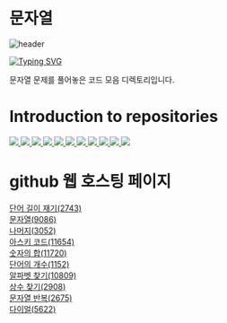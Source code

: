 # 문자열
![header](https://capsule-render.vercel.app/api?type=egg&color=gradient&height=300&section=header&text=welcome%2&fontSize=50&desc=문자열%20문제)

[![Typing SVG](https://readme-typing-svg.demolab.com?font=Fira+Code&pause=1000&color=93BDF7&background=203AFF00&random=false&width=435&lines=My+name+is+kimganghyeon)](https://git.io/typing-svg)

문자열 문제를 풀어놓은 코드 모음 디렉토리입니다.


# Introduction to repositories

  <a href="https://www.acmicpc.net/problem/1152">
      <img src ="https://github.com/do04200611/Baekjoon/assets/74278578/62153c17-7979-48a7-b1a8-b66ffc6b71ed">
  </a>
<a href="https://www.acmicpc.net/problem/2743">
  <img src="https://github.com/do04200611/Baekjoon/assets/74278578/65a7ebf4-463b-42fb-a09d-e77d052d1bbd"> 
</a>

 <a href="https://www.acmicpc.net/problem/2675">
      <img src ="https://github.com/do04200611/Baekjoon/assets/74278578/4861d97b-35c2-438d-a14c-05a6d9a8135f">
  </a>

  <a href="https://www.acmicpc.net/problem/9086">
      <img src ="https://github.com/do04200611/Baekjoon/assets/74278578/dac755db-1275-4599-8b48-20deb4f02bf6">
  </a>

<a href="https://github.com/do04200611/Baekjoon/blob/main/%EB%AC%B8%EC%9E%90%EC%97%B4/%EC%83%81%EC%88%98(2908)/Scanner_BufferReader.java">
  <img src ="https://github.com/do04200611/Baekjoon/assets/74278578/1d1c2eb2-842c-4f44-8b75-1add4fbeb7c8">
</a>

<a href="https://www.acmicpc.net/problem/2908">
  <img src="https://github.com/do04200611/Baekjoon/assets/74278578/65aa91f5-3f8a-4209-91aa-5568ee940b78">
</a>

<a href="https://www.acmicpc.net/problem/11720">
  <img src="https://github.com/do04200611/Baekjoon/assets/74278578/5474f360-339a-47c0-b377-6de1540a8528">
</a>

<a href="https://www.acmicpc.net/problem/11654">
      <img src ="https://github.com/do04200611/Baekjoon/assets/74278578/5aa976d4-ee7c-41d9-8709-f16d8900819b">
      <img src ="https://github.com/do04200611/Baekjoon/assets/74278578/e1437079-bd13-4dc4-ae7b-7f356e995ee9">
  </a>

<a href="https://www.acmicpc.net/problem/10809">
  <img src="https://github.com/do04200611/Baekjoon/assets/74278578/48daa54a-a9ee-4a02-b95f-70a984abf4d2">
</a>

<a href="https://www.acmicpc.net/problem/11720">
  <img src="https://github.com/do04200611/Baekjoon/assets/74278578/5474f360-339a-47c0-b377-6de1540a8528">
</a>

# github 웹 호스팅 페이지

<a href="https://do04200611.github.io/Baekjoon/%EB%AC%B8%EC%9E%90%EC%97%B4/%EB%8B%A8%EC%96%B4%20%EA%B8%B8%EC%9D%B4%20%EC%9E%AC%EA%B8%B0(2743)/index.html">단어 길이 재기(2743)</a><br>
<a href="https://do04200611.github.io/Baekjoon/%EB%AC%B8%EC%9E%90%EC%97%B4/%EB%AC%B8%EC%9E%90%EC%97%B4(9086)/index.html">문자열(9086)</a><br>
<a href="https://do04200611.github.io/Baekjoon/%EB%B0%B0%EC%97%B4/%EB%82%98%EB%A8%B8%EC%A7%80%20(3052)/index.html">나머지(3052)</a><br>
<a href="https://do04200611.github.io/Baekjoon/%EB%AC%B8%EC%9E%90%EC%97%B4/%EC%95%84%EC%8A%A4%ED%82%A4%20%EC%BD%94%EB%93%9C(11654)/index.html">아스키 코드(11654)</a><br>
<a href="https://do04200611.github.io/Baekjoon/%EB%AC%B8%EC%9E%90%EC%97%B4/%EC%88%AB%EC%9E%90%EC%9D%98%20%ED%95%A9(11720)/index.html">숫자의 합(11720)</a><br>
<a href="https://do04200611.github.io/Baekjoon/1152(%EB%8B%A8%EC%96%B4%EC%9D%98%20%EA%B0%9C%EC%88%98)/index.html">단어의 개수(1152)</a><br>
<a href="https://do04200611.github.io/Baekjoon/%EB%AC%B8%EC%9E%90%EC%97%B4/%EC%95%8C%ED%8C%8C%EB%B2%B3%20%EC%B0%BE%EA%B8%B0(10809)/index.html">알파벳 찾기(10809)</a><br>
<a href="https://do04200611.github.io/Baekjoon/%EB%AC%B8%EC%9E%90%EC%97%B4/%EC%83%81%EC%88%98(2908)/index.html">상수 찾기(2908)</a><br>
<a href="https://do04200611.github.io/Baekjoon/%EB%AC%B8%EC%9E%90%EC%97%B4/%EB%AC%B8%EC%9E%90%EC%97%B4%20%EB%B0%98%EB%B3%B5(2657)/index.html">문자열 반복(2675)</a><br>
<a href="https://do04200611.github.io/Baekjoon/%EB%AC%B8%EC%9E%90%EC%97%B4/%EB%8B%A4%EC%9D%B4%EC%96%BC(5622)/index.html">다이얼(5622)</a><br>

